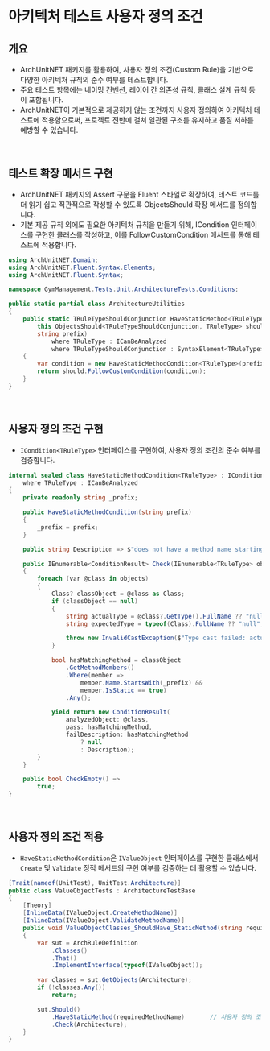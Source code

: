 # 아키텍처 테스트 사용자 정의 조건

## 개요
- ArchUnitNET 패키지를 활용하여, 사용자 정의 조건(Custom Rule)을 기반으로 다양한 아키텍처 규칙의 준수 여부를 테스트합니다.
- 주요 테스트 항목에는 네이밍 컨벤션, 레이어 간 의존성 규칙, 클래스 설계 규칙 등이 포함됩니다.
- ArchUnitNET이 기본적으로 제공하지 않는 조건까지 사용자 정의하여 아키텍처 테스트에 적용함으로써, 프로젝트 전반에 걸쳐 일관된 구조를 유지하고 품질 저하를 예방할 수 있습니다.

<br/>

## 테스트 확장 메서드 구현
- ArchUnitNET 패키지의 Assert 구문을 Fluent 스타일로 확장하여, 테스트 코드를 더 읽기 쉽고 직관적으로 작성할 수 있도록 ObjectsShould 확장 메서드를 정의합니다.
- 기본 제공 규칙 외에도 필요한 아키텍처 규칙을 만들기 위해, ICondition<TRuleType> 인터페이스를 구현한 클래스를 작성하고, 이를 FollowCustomCondition 메서드를 통해 테스트에 적용합니다.

```cs
using ArchUnitNET.Domain;
using ArchUnitNET.Fluent.Syntax.Elements;
using ArchUnitNET.Fluent.Syntax;

namespace GymManagement.Tests.Unit.ArchitectureTests.Conditions;

public static partial class ArchitectureUtilities
{
    public static TRuleTypeShouldConjunction HaveStaticMethod<TRuleTypeShouldConjunction, TRuleType>(
        this ObjectsShould<TRuleTypeShouldConjunction, TRuleType> should,
        string prefix)
            where TRuleType : ICanBeAnalyzed
            where TRuleTypeShouldConjunction : SyntaxElement<TRuleType>
    {
        var condition = new HaveStaticMethodCondition<TRuleType>(prefix);
        return should.FollowCustomCondition(condition);
    }
}
```

<br/>

## 사용자 정의 조건 구현
- `ICondition<TRuleType>` 인터페이스를 구현하여, 사용자 정의 조건의 준수 여부를 검증합니다.

```cs
internal sealed class HaveStaticMethodCondition<TRuleType> : ICondition<TRuleType>
    where TRuleType : ICanBeAnalyzed
{
    private readonly string _prefix;

    public HaveStaticMethodCondition(string prefix)
    {
        _prefix = prefix;
    }

    public string Description => $"does not have a method name starting with {_prefix}";

    public IEnumerable<ConditionResult> Check(IEnumerable<TRuleType> objects, Architecture architecture)
    {
        foreach (var @class in objects)
        {
            Class? classObject = @class as Class;
            if (classObject == null)
            {
                string actualType = @class?.GetType().FullName ?? "null";
                string expectedType = typeof(Class).FullName ?? "null";

                throw new InvalidCastException($"Type cast failed: actual type is '{actualType}', expected type was '{expectedType}'.");
            }

            bool hasMatchingMethod = classObject
                .GetMethodMembers()
                .Where(member =>
                    member.Name.StartsWith(_prefix) &&
                    member.IsStatic == true)
                .Any();

            yield return new ConditionResult(
                analyzedObject: @class,
                pass: hasMatchingMethod,
                failDescription: hasMatchingMethod
                    ? null
                    : Description);
        }
    }

    public bool CheckEmpty() =>
        true;
}
```

<br/>

## 사용자 정의 조건 적용
- `HaveStaticMethodCondition`은 `IValueObject` 인터페이스를 구현한 클래스에서 `Create` 및 `Validate` 정적 메서드의 구현 여부를 검증하는 데 활용할 수 있습니다.

```cs
[Trait(nameof(UnitTest), UnitTest.Architecture)]
public class ValueObjectTests : ArchitectureTestBase
{
    [Theory]
    [InlineData(IValueObject.CreateMethodName)]
    [InlineData(IValueObject.ValidateMethodName)]
    public void ValueObjectClasses_ShouldHave_StaticMethod(string requiredMethodName)
    {
        var sut = ArchRuleDefinition
            .Classes()
            .That()
            .ImplementInterface(typeof(IValueObject));

        var classes = sut.GetObjects(Architecture);
        if (!classes.Any())
            return;

        sut.Should()
            .HaveStaticMethod(requiredMethodName)       // 사용자 정의 조건건
            .Check(Architecture);
    }
}
```